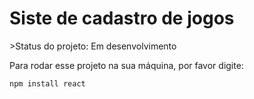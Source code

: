 <h1>Siste de cadastro de jogos</h1>
>Status do projeto: Em desenvolvimento

Para rodar esse projeto na sua máquina, por favor digite:

```
npm install react
```
